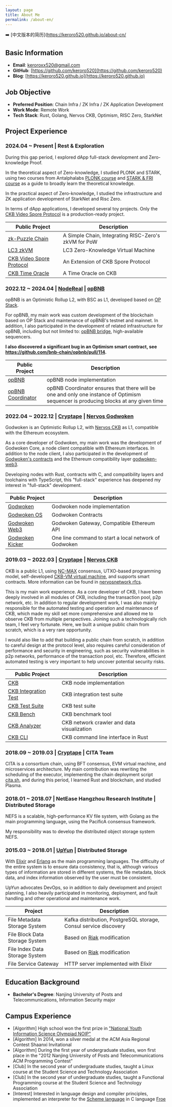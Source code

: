 ```yaml
---
layout: page
title: About Me
permalink: /about-en/
---
```


➡️  [中文版本的简历](https://keroro520.github.io/about-cn/

## Basic Information

- **Email**: [keroroxx520@gmail.com](mailto:keroroxx520@gmail.com)
- **GitHub**: [https://github.com/keroro520](https://github.com/keroro520) 
- **Blog**: [https://keroro520.github.io](https://keroro520.github.io) 

## Job Objective

- **Preferred Position**: Chain Infra / ZK Infra / ZK Application Development
- **Work Mode**: Remote Work
- **Tech Stack**: Rust, Golang, Nervos CKB, Optimism, RISC Zero, StarkNet

## Project Experience

### 2024.04 ~ Present | Rest & Exploration

During this gap period, I explored dApp full-stack development and Zero-knowledge Proof.

In the theoretical aspect of Zero-knowledge, I studied PLONK and STARK, using two courses from Antalphalabs [PLONK course](https://github.com/Antalpha-Labs/zkp-academy/tree/main/Plonk) and [STARK & FRI course](https://github.com/Antalpha-Labs/zkp-academy/tree/main/FRI%26Stark) as a guide to broadly learn the theoretical knowledge.

In the practical aspect of Zero-knowledge, I studied the infrastructure and ZK application development of StarkNet and Risc Zero.

In terms of dApp applications, I developed several toy projects. Only the [CKB Video Spore Protocol](https://github.com/video-spore-protocol/video-spore-protocol/blob/main/docs/design.md) is a production-ready project.

| Public Project | Description |
| --- | --- |
| [zk-Puzzle Chain](https://github.com/keroro520/zk-puzzle-chain)  | A Simple Chain, Integrating RISC-Zero's zkVM for PoW |
| [LC3 zkVM](https://github.com/keroro520/lc3-zkvm)  | LC3 Zero-Knowledge Virtual Machine |
| [CKB Video Spore Protocol](https://github.com/video-spore-protocol/video-spore-protocol/blob/main/docs/design.md)  | An Extension of CKB Spore Protocol |
| [CKB Time Oracle](https://github.com/keroro520/ckb-time-oracle-contract/blob/main/docs/rfc.md)  | A Time Oracle on CKB |

### 2022.12 ~ 2024.04 | [NodeReal](https://nodereal.io/)  | [opBNB](https://github.com/bnb-chain/opbnb) 

opBNB is an Optimistic Rollup L2, with BSC as L1, developed based on [OP Stack](https://github.com/ethereum-optimism/optimism).

For opBNB, my main work was custom development of the blockchain based on OP Stack and maintenance of opBNB's testnet and mainnet. In addition, I also participated in the development of related infrastructure for opBNB, including but not limited to: [opBNB bridge](https://opbnb-bridge.bnbchain.org/), high-available sequencers.

**I also discovered a significant bug in an Optimism smart contract, see <https://github.com/bnb-chain/opbnb/pull/114>.**

| Public Project | Description |
| --- | --- |
| [opBNB](https://github.com/bnb-chain/opbnb)  | opBNB node implementation |
| [opBNB Coordinator](https://github.com/keroro520/op-coordinator)  | opBNB Coordinator ensures that there will be one and only one instance of Optimism sequencer is producing blocks at any given time |

### 2022.04 ~ 2022.12 | [Cryptape](https://cryptape.com)  | [Nervos Godwoken](https://github.com/godwokenrises/godwoken) 

Godwoken is an Optimistic Rollup L2, with [Nervos CKB](https://github.com/nervosnetwork/ckb) as L1, compatible with the Ethereum ecosystem.

As a core developer of Godwoken, my main work was the development of Godwoken Core, a node client compatible with Ethereum interfaces. In addition to the node client, I also participated in the development of [Godwoken's contracts](https://github.com/godwokenrises/godwoken/tree/develop/gwos) and the Ethereum compatibility layer [godwoken-web3](https://github.com/godwokenrises/godwoken/tree/develop/web3).

Developing nodes with Rust, contracts with C, and compatibility layers and toolchains with TypeScript, this "full-stack" experience has deepened my interest in "full-stack" development.

| Public Project | Description |
| --- | --- |
| [Godwoken](https://github.com/godwokenrises/godwoken)  | Godwoken node implementation |
| [Godwoken OS](https://github.com/godwokenrises/godwoken/tree/develop/gwos)  | Godwoken Contracts |
| [Godwoken Web3](https://github.com/godwokenrises/godwoken/tree/develop/web3)  | Godwoken Gateway, Compatible Ethereum API |
| [Godwoken Kicker](https://github.com/godwokenrises/godwoken-kicker)  | One line command to start a local network of Godwoken |

### 2019.03 ~ 2022.03 | [Cryptape](https://cryptape.com)  | [Nervos CKB](https://github.com/nervosnetwork/ckb) 

CKB is a public L1, using [NC-MAX](https://www.esat.kuleuven.be/cosic/publications/article-3290.pdf) consensus, UTXO-based programming model, self-developed [CKB-VM virtual machine](https://github.com/nervosnetwork/ckb-vm), and supports smart contracts. More information can be found in [nervosnetwork rfcs](https://github.com/nervosnetwork/rfcs).

This is my main work experience. As a core developer of CKB, I have been deeply involved in all modules of CKB, including the transaction pool, p2p network, etc. In addition to regular development work, I was also mainly responsible for the automated testing and operation and maintenance of CKB, which made my skill set more comprehensive and allowed me to observe CKB from multiple perspectives. Joining such a technologically rich team, I feel very fortunate. Here, we built a unique public chain from scratch, which is a very rare opportunity.

I would also like to add that building a public chain from scratch, in addition to careful design at the protocol level, also requires careful consideration of performance and security in engineering, such as security vulnerabilities in p2p networks, performance of the transaction pool, etc. Therefore, efficient automated testing is very important to help uncover potential security risks.

| Public Project                                                                         | Description                                |
| -------------------------------------------------------------------------------------- | ------------------------------------------ |
| [CKB](https://github.com/nervosnetwork/ckb)                                             | CKB node implementation                    |
| [CKB Integration Test](https://github.com/nervosnetwork/ckb-integration-test)           | CKB integration test suite                 |
| [CKB Test Suite](https://github.com/nervosnetwork/ckb/tree/develop/test)                | CKB test suite                             |
| [CKB Bench](https://github.com/nervosnetwork/ckb-integration-test/tree/main/ckb-bench)  | CKB benchmark tool                         |
| [CKB Analyzer](https://github.com/cryptape/ckb-analyzer/)                               | CKB network crawler and data visualization |
| [CKB CLI](https://github.com/nervosnetwork/ckb-cli)                                     | CKB command line interface in Rust         |

### 2018.09 ~ 2019.03 | [Cryptape](https://cryptape.com)  | CITA Team

CITA is a consortium chain, using BFT consensus, EVM virtual machine, and microservices architecture. My main contribution was rewriting the scheduling of the executor, implementing the chain deployment script [cita.sh](https://github.com/citahub/cita/blob/develop/scripts/cita.sh), and during this period, I learned Rust and blockchain, and studied Plasma.

### 2018.01 ~ 2018.07 | NetEase Hangzhou Research Institute | Distributed Storage

NEFS is a scalable, high-performance KV file system, with Golang as the main programming language, using the PacificA consensus framework.

My responsibility was to develop the distributed object storage system NEFS.

### 2015.03 ~ 2018.01 | [UpYun](https://www.upyun.com/)  | Distributed Storage

With [Elixir](https://elixir-lang.org/) and [Erlang](https://www.erlang.org/) as the main programming languages. The difficulty of the entire system is to ensure data consistency, that is, although various types of information are stored in different systems, the file metadata, block data, and index information observed by the user must be consistent.

UpYun advocates DevOps, so in addition to daily development and project planning, I also heavily participated in monitoring, deployment, and fault handling and other operational and maintenance work.

| Project | Description |
| --- | --- |
| File Metadata Storage System | Kafka distribution, PostgreSQL storage, Consul service discovery |
| File Block Data Storage System | Based on [Riak](https://github.com/basho/riak) modification |
| File Index Data Storage System | Based on [Riak](https://github.com/basho/riak) modification |
| File Service Gateway | HTTP server implemented with Elixir |

## Education Background

- **Bachelor's Degree**: Nanjing University of Posts and Telecommunications, Information Security major

## Campus Experience
- [Algorithm] High school won the first prize in ["National Youth Information Science Olympiad NOIP"](https://zh.m.wikipedia.org/zh-hans/%E5%85%A8%E5%9B%BD%E9%9D%92%E5%B0%91%E5%B9%B4%E4%BF%A1%E6%81%AF%E5%AD%A6%E5%A5%A5%E6%9E%97%E5%8C%B9%E5%85%8B%E8%81%94%E8%B5%9B)
- [Algorithm] In 2014, won a silver medal at the ACM Asia Regional Contest Shaanxi Invitational
- [Algorithm] During the first year of undergraduate studies, won first place in the "2012 Nanjing University of Posts and Telecommunications ACM Programming Contest"
- [Club] In the second year of undergraduate studies, taught a Linux course at the Student Science and Technology Association
- [Club] In the second year of undergraduate studies, taught a Functional Programming course at the Student Science and Technology Association
- [Interest] Interested in language design and compiler principles, implemented an interpreter for the [Scheme language](https://en.wikipedia.org/wiki/Scheme_(programming_language)) in C language [Froe](https://github.com/keroro520/Compiler_NirLauncher)
